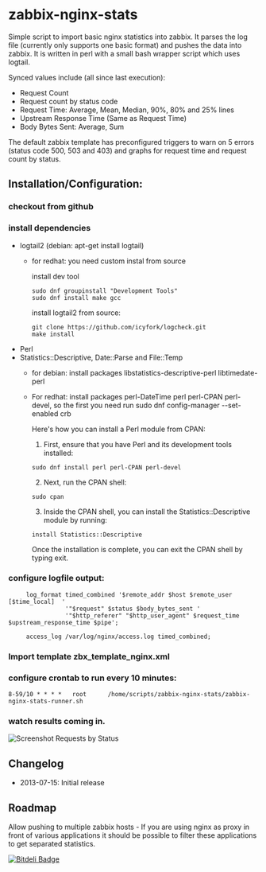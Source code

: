 zabbix-nginx-stats
==================

Simple script to import basic nginx statistics into zabbix. It parses the log file (currently only supports one basic format) and pushes the data into zabbix. It is written in perl with a small bash wrapper script which uses logtail.

Synced values include (all since last execution):

* Request Count
* Request count by status code
* Request Time: Average, Mean, Median, 90%, 80% and 25% lines
* Upstream Response Time (Same as Request Time)
* Body Bytes Sent: Average, Sum

The default zabbix template has preconfigured triggers to warn on 5 errors (status code 500, 503 and 403) and graphs for request time and request count by status.

Installation/Configuration:
----------------

### checkout from github
### install dependencies

* logtail2 (debian: apt-get install logtail)
    * for redhat: you need custom instal from source
 
      install dev tool
      ```shell
      sudo dnf groupinstall "Development Tools"
      sudo dnf install make gcc
      ```
      install logtail2 from source:
      ```shell
      git clone https://github.com/icyfork/logcheck.git
      make install
      ```
* Perl
* Statistics::Descriptive, Date::Parse and File::Temp
    * for debian: install packages libstatistics-descriptive-perl libtimedate-perl
    * For redhat: install packages perl-DateTime perl perl-CPAN perl-devel, so the first you need run sudo dnf config-manager --set-enabled crb

      Here's how you can install a Perl module from CPAN:

      1. First, ensure that you have Perl and its development tools installed:
      ```shell
      sudo dnf install perl perl-CPAN perl-devel
      ```
      2. Next, run the CPAN shell:
      ```shell
      sudo cpan
      ```
      3. Inside the CPAN shell, you can install the Statistics::Descriptive module by running:
      ```shell
      install Statistics::Descriptive
      ```

      Once the installation is complete, you can exit the CPAN shell by typing exit.

### configure logfile output:

         log_format timed_combined '$remote_addr $host $remote_user [$time_local]  '
                    '"$request" $status $body_bytes_sent '
                    '"$http_referer" "$http_user_agent" $request_time $upstream_response_time $pipe';
                    
         access_log /var/log/nginx/access.log timed_combined;

### Import template zbx_template_nginx.xml
### configure crontab to run every 10 minutes:

    8-59/10 * * * *   root      /home/scripts/zabbix-nginx-stats/zabbix-nginx-stats-runner.sh

### watch results coming in.

![Screenshot Requests by Status](docs/screenshot-requests-by-status.png)


Changelog
--------------

* 2013-07-15: Initial release

Roadmap
--------------

Allow pushing to multiple zabbix hosts - If you are using nginx as proxy in front of various applications it should be possible to filter these applications to get separated statistics.




[![Bitdeli Badge](https://d2weczhvl823v0.cloudfront.net/hpoul/zabbix-nginx-stats/trend.png)](https://bitdeli.com/free "Bitdeli Badge")


